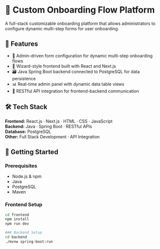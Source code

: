 # 🧭 Custom Onboarding Flow Platform

A full-stack customizable onboarding platform that allows administrators to configure dynamic multi-step forms for user onboarding.

## 📌 Features

- 🔧 Admin-driven form configuration for dynamic multi-step onboarding flows
- 🎯 Wizard-style frontend built with React and Next.js
- 🗃️ Java Spring Boot backend connected to PostgreSQL for data persistence
- 📊 Real-time admin panel with dynamic data table views
- 🔄 RESTful API integration for frontend-backend communication

## 🛠️ Tech Stack

**Frontend:** React.js · Next.js · HTML · CSS · JavaScript  
**Backend:** Java · Spring Boot · RESTful APIs  
**Database:** PostgreSQL  
**Other:** Full Stack Development · API Integration

## 🚀 Getting Started

### Prerequisites
- Node.js & npm
- Java
- PostgreSQL
- Maven

### Frontend Setup
```bash
cd frontend
npm install
npm run dev

### Backend Setup
cd backend
./mvnw spring-boot:run
